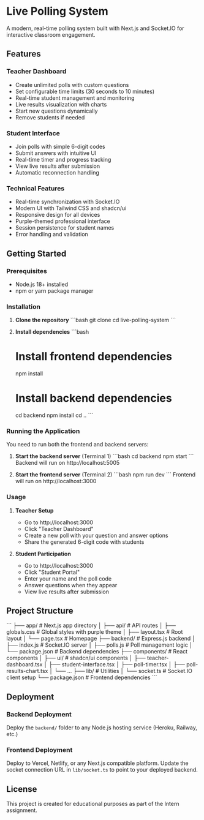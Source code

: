 # Live Polling System

A modern, real-time polling system built with Next.js and Socket.IO for interactive classroom engagement.

## Features

### Teacher Dashboard
- Create unlimited polls with custom questions
- Set configurable time limits (30 seconds to 10 minutes)
- Real-time student management and monitoring
- Live results visualization with charts
- Start new questions dynamically
- Remove students if needed

### Student Interface
- Join polls with simple 6-digit codes
- Submit answers with intuitive UI
- Real-time timer and progress tracking
- View live results after submission
- Automatic reconnection handling

### Technical Features
- Real-time synchronization with Socket.IO
- Modern UI with Tailwind CSS and shadcn/ui
- Responsive design for all devices
- Purple-themed professional interface
- Session persistence for student names
- Error handling and validation

## Getting Started

### Prerequisites
- Node.js 18+ installed
- npm or yarn package manager

### Installation

1. **Clone the repository**
   \`\`\`bash
   git clone <your-repo-url>
   cd live-polling-system
   \`\`\`

2. **Install dependencies**
   \`\`\`bash
   # Install frontend dependencies
   npm install
   
   # Install backend dependencies
   cd backend
   npm install
   cd ..
   \`\`\`

### Running the Application

You need to run both the frontend and backend servers:

1. **Start the backend server** (Terminal 1)
   \`\`\`bash
   cd backend
   npm start
   \`\`\`
   Backend will run on http://localhost:5005

2. **Start the frontend server** (Terminal 2)
   \`\`\`bash
   npm run dev
   \`\`\`
   Frontend will run on http://localhost:3000

### Usage

1. **Teacher Setup**
   - Go to http://localhost:3000
   - Click "Teacher Dashboard"
   - Create a new poll with your question and answer options
   - Share the generated 6-digit code with students

2. **Student Participation**
   - Go to http://localhost:3000
   - Click "Student Portal"
   - Enter your name and the poll code
   - Answer questions when they appear
   - View live results after submission

## Project Structure

\`\`\`
├── app/                    # Next.js app directory
│   ├── api/               # API routes
│   ├── globals.css        # Global styles with purple theme
│   ├── layout.tsx         # Root layout
│   └── page.tsx          # Homepage
├── backend/               # Express.js backend
│   ├── index.js          # Socket.IO server
│   ├── polls.js          # Poll management logic
│   └── package.json      # Backend dependencies
├── components/            # React components
│   ├── ui/               # shadcn/ui components
│   ├── teacher-dashboard.tsx
│   ├── student-interface.tsx
│   ├── poll-timer.tsx
│   ├── poll-results-chart.tsx
│   └── ...
├── lib/                  # Utilities
│   └── socket.ts         # Socket.IO client setup
└── package.json          # Frontend dependencies
\`\`\`

## Deployment

### Backend Deployment
Deploy the `backend/` folder to any Node.js hosting service (Heroku, Railway, etc.)

### Frontend Deployment
Deploy to Vercel, Netlify, or any Next.js compatible platform. Update the socket connection URL in `lib/socket.ts` to point to your deployed backend.


## License

This project is created for educational purposes as part of the Intern assignment.
